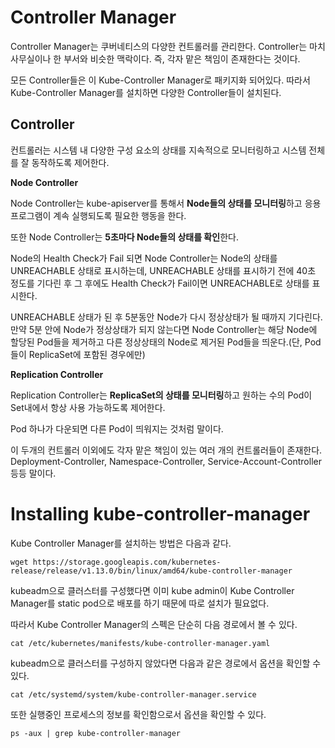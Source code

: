 # Controller Manager

Controller Manager는 쿠버네티스의 다양한 컨트롤러를 관리한다. Controller는 마치 사무실이나 한 부서와 비슷한 맥락이다. 즉, 각자 맡은 책임이 존재한다는 것이다.

모든 Controller들은 이 Kube-Controller Manager로 패키지화 되어있다. 따라서 Kube-Controller Manager를 설치하면 다양한 Controller들이 설치된다.

## Controller

컨트롤러는 시스템 내 다양한 구성 요소의 상태를 지속적으로 모니터링하고 시스템 전체를 잘 동작하도록 제어한다.

**Node Controller**

Node Controller는 kube-apiserver를 통해서 **Node들의 상태를 모니터링**하고 응용 프로그램이 계속 실행되도록 필요한 행동을 한다.

또한 Node Controller는 **5초마다 Node들의 상태를 확인**한다.

Node의 Health Check가 Fail 되면 Node Controller는 Node의 상태를 UNREACHABLE 상태로 표시하는데, UNREACHABLE 상태를 표시하기 전에 40초 정도를 기다린 후 그 후에도 Health Check가 Fail이면 UNREACHABLE로 상태를 표시한다.

UNREACHABLE 상태가 된 후 5분동안 Node가 다시 정상상태가 될 때까지 기다린다. 만약 5분 안에 Node가 정상상태가 되지 않는다면 Node Controller는 해당 Node에 할당된 Pod들을 제거하고 다른 정상상태의 Node로 제거된 Pod들을 띄운다.(단, Pod 들이 ReplicaSet에 포함된 경우에만)

**Replication Controller**

Replication Controller는 **ReplicaSet의 상태를 모니터링**하고 원하는 수의 Pod이 Set내에서 항상 사용 가능하도록 제어한다.

Pod 하나가 다운되면 다른 Pod이 띄워지는 것처럼 말이다.

이 두개의 컨트롤러 이외에도 각자 맡은 책임이 있는 여러 개의 컨트롤러들이 존재한다. Deployment-Controller, Namespace-Controller, Service-Account-Controller 등등 말이다.
# Installing kube-controller-manager

Kube Controller Manager를 설치하는 방법은 다음과 같다.

```shell
wget https://storage.googleapis.com/kubernetes-release/release/v1.13.0/bin/linux/amd64/kube-controller-manager
```

kubeadm으로 클러스터를 구성했다면 이미 kube admin이 Kube Controller Manager를 static pod으로 배포를 하기 때문에 따로 설치가 필요없다.

따라서 Kube Controller Manager의 스펙은 단순히 다음 경로에서 볼 수 있다.

```shell
cat /etc/kubernetes/manifests/kube-controller-manager.yaml
```

kubeadm으로 클러스터를 구성하지 않았다면 다음과 같은 경로에서 옵션을 확인할 수 있다.

```shell
cat /etc/systemd/system/kube-controller-manager.service
```

또한 실행중인 프로세스의 정보를 확인함으로서 옵션을 확인할 수 있다.

```shell
ps -aux | grep kube-controller-manager
```

